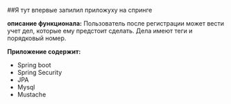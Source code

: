 ##Я тут впервые запилил приложуху на спринге

**описание функционала:**
Пользователь после регистрации может вести учет дел, 
которые ему предстоит сделать. Дела имеют теги и порядковый номер.

**Приложение содержит:**

* Spring boot
* Spring Security
* JPA
* Mysql
* Mustache
